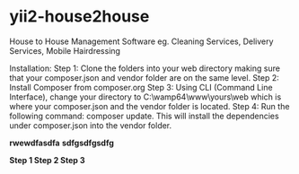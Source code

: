 # yii2-house2house
House to House Management Software eg. Cleaning Services, Delivery Services, Mobile Hairdressing

Installation: 
Step 1: Clone the folders into your web directory making sure that your composer.json and vendor folder are on the same level.
Step 2: Install Composer from composer.org 
Step 3: Using CLI (Command Line Interface), change your directory to C:\wamp64\www\yours\web which is where your composer.json
        and the vendor folder is located.
Step 4: Run the following command: composer update. This will install the dependencies under composer.json into the vendor folder.

**rwewdfasdfa**
**sdfgsdfgsdfg**

**Step 1
Step 2
Step 3**

